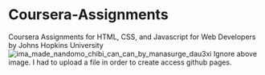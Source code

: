 # Coursera-Assignments
Coursera Assignments for HTML, CSS, and Javascript for Web Developers by Johns Hopkins University
![ima_made_nandomo_chibi_can_can_by_manasurge_dau3xi](https://user-images.githubusercontent.com/89735587/131265882-309cf7e9-2437-487f-8291-17e86b55dc78.jpg)
Ignore above image. I had to upload a file in order to create access github pages.

